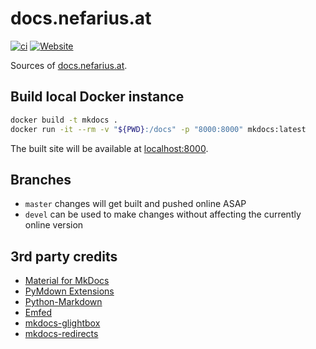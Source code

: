 # docs.nefarius.at

[![ci](https://github.com/nefarius/docs.nefarius.at/actions/workflows/ci.yml/badge.svg)](https://github.com/nefarius/docs.nefarius.at/actions/workflows/ci.yml) [![Website](https://img.shields.io/website-up-down-green-red/https/docs.nefarius.at.svg?label=docs.nefarius.at)](https://docs.nefarius.at/)

Sources of [docs.nefarius.at](https://docs.nefarius.at/).

## Build local Docker instance

```bash
docker build -t mkdocs .
docker run -it --rm -v "${PWD}:/docs" -p "8000:8000" mkdocs:latest
```

The built site will be available at [localhost:8000](http://localhost:8000/).

## Branches

- `master` changes will get built and pushed online ASAP
- `devel` can be used to make changes without affecting the currently online version

## 3rd party credits

- [Material for MkDocs](https://squidfunk.github.io/mkdocs-material/)
- [PyMdown Extensions](https://facelessuser.github.io/pymdown-extensions/extensions/arithmatex/)
- [Python-Markdown](https://python-markdown.github.io/)
- [Emfed](https://github.com/sampsyo/emfed)
- [mkdocs-glightbox](https://github.com/Blueswen/mkdocs-glightbox)
- [mkdocs-redirects](https://github.com/mkdocs/mkdocs-redirects)
